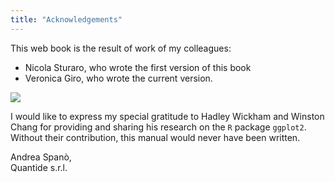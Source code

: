 ```yaml
---
title: "Acknowledgements"
---
```


This web book is the result of work of my colleagues:

* Nicola Sturaro, who wrote the first version of this book
* Veronica Giro, who wrote the current version.

![](images/EF5C8766.jpg)  


I would like to express my special gratitude to Hadley Wickham and Winston Chang for providing and sharing his research on the `R` package `ggplot2`. Without their contribution, this manual would never have been written.

Andrea Spanò,  
Quantide s.r.l.

